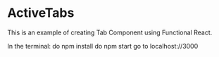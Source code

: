 # ActiveTabs
This is an example of creating Tab Component using Functional React.

In the terminal:
do npm install
do npm start
go to localhost://3000
